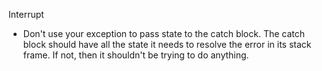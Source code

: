Interrupt

 * Don't use your exception to pass state to the catch block. The catch block
 should have all the state it needs to resolve the error in its stack frame. If
 not, then it shouldn't be trying to do anything.
